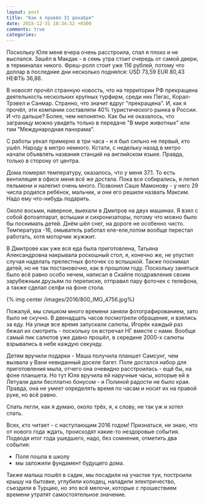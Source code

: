 ```yaml
---
layout: post
title: "Как я провёл 31 декабря"
date: 2015-12-31 18:34:52 +0300
comments: true
categories: 
---
```

Поскольку Юля меня вчера очень расстроила, спал я плохо и не выспался. Зашёл в Макдак - в семь утра стоит очередь от самой двери, в терминалах никого. Фреш-ролл стоит уже 116 рублей, потому что доллар в последние дни несколько поднялся: USD 73,59 EUR 80,43 НЕФТЬ 36,88.

В новосят прочёл странную новость, что на территории РФ прекращена деятельность нескольких крупных турфирм, среди них Пегас, Корал-Трэвел и Санмар. Странно, что значит вдруг "прекращена". И, как я прочёл, эти компании составляли 40% туристического рынка в России. И что дальше? Более, чем непонятно. Как бы не оказалось, что заграницу можно увидеть только в передаче "В мире животных" или там "Международная панорама".

С работы уехал примерно в три часа - и я был сильно не первый, кто ушёл. Народу в метро немного. Кстати, с недельку назад в метро начали объявлять названия станций на английском языке. Правда, только в сторону от центра.

Дома померял температуру, оказалось, что у меня 37.1. То есть вентиляция в офисе меня всё же достала. Пока все собирались, я лепил пельмени и налепил очень много. Позвонил Саше Мамонову - у него 29 числа родился ребёнок, мальчик, и они его решили назвать Максим. Надо ему что-нибудь подарить.

Около восьми, наверное, выехали в Дмитров на двух машинах. Я взял с собой фотоаппарат, вспышки и сихронизаторы, потому что можно было бы поснимать детей. Днём шёл снег, на дороге не особенно чисто. Температура -16, омыватель работал еле-еле,потом вообще перестал работать, хотя моторчик жужжит.

В Дмитрове как уже вся еда была приготовлена, Татьяна Александровна накрывала роскошный стол, я, конечно же, не упустил случая наделать прелестных фоточек со вспышкой. Также поснимал детей, но не так постановочно, как в прошлом году. Поскольку заняться было всё равно особо нечем, написал в Скайпе поздравления своим зарубежным друзьям по переписке, отправил пару фоточек с телефона, а также сделал селфи на фоне стола.

{% img center /images/2016/800_IMG_4756.jpg%}

Пожалуй, мы слишком много времени заняли фотографированием, зато было не скучно. В двенадцать часов посмотрели обращение,  и взялись за еду. На улице все время запускали салюты, Игорёк каждый раз бежал их смотреть - поскольку он встречал НГ вместе с нами. Вообще самый пик салютов уже давно прошёл, в середине 2000-х салюты взрывались в небе каждую секунду.

Детям вручили подарки - Маша получила планшет Самсунг, чем вызвала у Вани невиданный доселе багет. Поле достался набор для приготовления мыла, отчего она очевидно расстроилась - ещё бы, на фоне планшета. Но тут Юля вручила ей наручные часы, которые ей в Летуали дали бесплатно бонусом - и Полиной радости не было края. Правда, она не умеет определять время по часам и носит их на правой руке, но всё равно.
 
Спать легли, как я думаю, около трёх, я, к слову, не так уж и хотел спать.

Всех, кто читает - с наступающим 2016 годом! Признаться, не знаю, что от нового года ждать, происходят какие-то нездоровые события. Подводя итог года ушедшего, надо, без сомнения, отметить два события:

- Поля пошла в школу
- мы заложили фундамент будущего дома.

Также малыш пошёл в садик, мы посадили на участке туи, построили крышу на бытовке, углубили колодец, наладили электричество, съездили в Турцию, но это всё мелочи, которые с прошествием времени утратят самостоятельное значение.